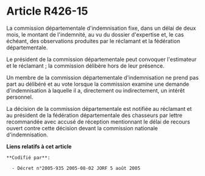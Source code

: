 # Article R426-15

La commission départementale d'indemnisation fixe, dans un délai de deux mois, le montant de l'indemnité, au vu du dossier
d'expertise et, le cas échéant, des observations produites par le réclamant et la fédération départementale.

Le président de la commission départementale peut convoquer l'estimateur et le réclamant ; la commission délibère hors de
leur présence.

Un membre de la commission départementale d'indemnisation ne prend pas part au délibéré et au vote lorsque la commission
examine une demande d'indemnisation à laquelle il a, directement ou indirectement, un intérêt personnel.

La décision de la commission départementale est notifiée au réclamant et au président de la fédération départementale des
chasseurs par lettre recommandée avec accusé de réception mentionnant le délai de recours ouvert contre cette décision devant
la commission nationale d'indemnisation.

**Liens relatifs à cet article**

	**Codifié par**:

	  - Décret n°2005-935 2005-08-02 JORF 5 août 2005
